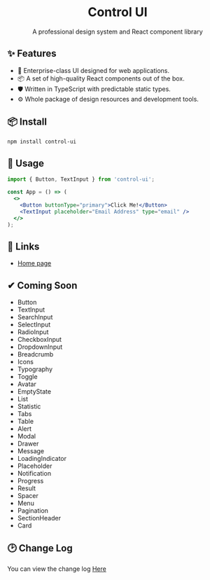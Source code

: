 <h1 align="center">Control UI</h1>

<div align="center">A professional design system and React component library</div>

## ✨ Features

- 🌈 Enterprise-class UI designed for web applications.
- 📦 A set of high-quality React components out of the box.
- 🛡 Written in TypeScript with predictable static types.
- ⚙️ Whole package of design resources and development tools.

## 📦 Install

```bash
npm install control-ui
```

## 🔨 Usage

```jsx
import { Button, TextInput } from 'control-ui';

const App = () => (
  <>
    <Button buttonType="primary">Click Me!</Button>
    <TextInput placeholder="Email Address" type="email" />
  </>
);
```

## 🔗 Links

- [Home page](https://www.controlui.co.uk/)


## ✔ Coming Soon
* Button
* TextInput
* SearchInput
* SelectInput
* RadioInput
* CheckboxInput
* DropdownInput
* Breadcrumb
* Icons
* Typography
* Toggle
* Avatar
* EmptyState
* List
* Statistic
* Tabs
* Table
* Alert
* Modal
* Drawer
* Message
* LoadingIndicator
* Placeholder
* Notification
* Progress
* Result
* Spacer
* Menu
* Pagination
* SectionHeader
* Card

## 🕑 Change Log

You can view the change log [Here](/CHANGELOG.md)

